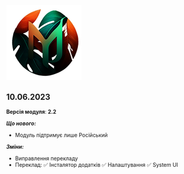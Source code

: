
<img src="https://raw.githubusercontent.com/kazhemons/CNtoRU/main/img/Logo.png">

## 10.06.2023 ##

**Версія модуля**: **2.2**

***Що нового:***
- Модуль підтримує лише Російський


***Зміни:***
- Виправлення перекладу
- Переклад:
  ✅ Інсталятор додатків
  ✅ Налаштування
  ✅ System UI


